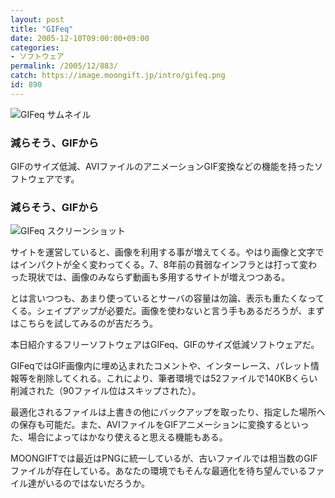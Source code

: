 ```yaml
---
layout: post
title: "GIFeq"
date: 2005-12-10T09:00:00+09:00
categories:
- ソフトウェア
permalink: /2005/12/883/
catch: https://image.moongift.jp/intro/gifeq.png
id: 890
---
```

 ![GIFeq サムネイル](https://image.moongift.jp/intro/gifeq.s.png "GIFeq サムネイル")
  

### 減らそう、GIFから
  
GIFのサイズ低減、AVIファイルのアニメーションGIF変換などの機能を持ったソフトウェアです。  
<!--more-->  

### 減らそう、GIFから
  

![GIFeq スクリーンショット](https://image.moongift.jp/intro/gifeq.png "GIFeq スクリーンショット")

  

サイトを運営していると、画像を利用する事が増えてくる。やはり画像と文字ではインパクトが全く変わってくる。7、8年前の貧弱なインフラとは打って変わった現状では、画像のみならず動画も多用するサイトが増えつつある。

  

とは言いつつも、あまり使っているとサーバの容量は勿論、表示も重たくなってくる。シェイプアップが必要だ。画像を使わないと言う手もあるだろうが、まずはこちらを試してみるのが吉だろう。

  

本日紹介するフリーソフトウェアはGIFeq、GIFのサイズ低減ソフトウェアだ。

  

GIFeqではGIF画像内に埋め込まれたコメントや、インターレース、パレット情報等を削除してくれる。これにより、筆者環境では52ファイルで140KBくらい削減された（90ファイル位はスキップされた）。

  

最適化されるファイルは上書きの他にバックアップを取ったり、指定した場所への保存も可能だ。また、AVIファイルをGIFアニメーションに変換するといった、場合によってはかなり使えると思える機能もある。

  

MOONGIFTでは最近はPNGに統一しているが、古いファイルでは相当数のGIFファイルが存在している。あなたの環境でもそんな最適化を待ち望んでいるファイル達がいるのではないだろうか。

